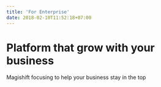 ```yaml
---
title: 'For Enterprise'
date: 2018-02-10T11:52:18+07:00
---
```


# Platform that grow with your business

Magishift focusing to help your business stay in the top
